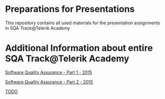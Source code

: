 # Preparations for Presentations
This repository contains all used materials for the presentation assignments in SQA Track@Telerik Academy

# Additional Information about entire SQA Track@Telerik Academy
[Software Quality Assurance - Part 1 - 2015](http://telerikacademy.com/Courses/Courses/Details/290)

[Software Quality Assurance - Part 2 - 2015](http://telerikacademy.com/Courses/Courses/Details/301)

[TODO](http://)